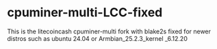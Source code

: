 # cpuminer-multi-LCC-fixed
This is the litecoincash cpuminer-multi fork with blake2s fixed for newer distros such as ubuntu 24.04 or Armbian_25.2.3_kernel _6.12.20
